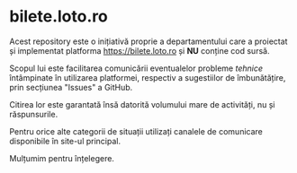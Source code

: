 # bilete.loto.ro

Acest repository este o inițiativă proprie a departamentului care a proiectat și implementat platforma https://bilete.loto.ro și **NU** conține cod sursă.

Scopul lui este facilitarea comunicării eventualelor probleme *tehnice* întâmpinate în utilizarea platformei, respectiv a sugestiilor de îmbunătățire, prin secțiunea "Issues" a GitHub.

Citirea lor este garantată însă datorită volumului mare de activități, nu și răspunsurile.

Pentru orice alte categorii de situații utilizați canalele de comunicare disponibile în site-ul principal.

Mulțumim pentru înțelegere.
